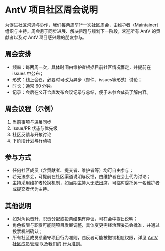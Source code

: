 # AntV 项目社区周会说明

为促进社区沟通与协作，我们每两周举行一次社区周会，由维护者（Maintainer）组织与主持。周会用于同步进展、解决问题与规划下一阶段，欢迎所有 AntV 的贡献者以及对 AntV 项目感兴趣的朋友参与。

## 周会安排

- 频率：每两周一次，具体时间由维护者根据目前社区情况而定，并提前在 issues 中公布；
- 形式：线上会议，必要时可改为异步（邮件、issues等形式）讨论；
- 时长：通常 60 分钟。
- 记录：会后在公开仓库发布会议记录与总结，便于未参会成员了解内容。

## 周会议程（示例）

1. 当前事项与进展同步
2. Issue/PR 状态与优先级
3. 社区反馈与开放讨论
4. 下阶段计划与行动项

## 参与方式

- 任何社区成员（含贡献者、提交者、维护者等）均可自由参与；
- 若无法参会，可提前在社区渠道说明与反馈，由维护者在会上代为讨论；
- 主持采用维护者轮换机制，如当期主持人无法出席，可临时委托另一名维护者或提交者代为主持。

## 其他说明

- 如对角色晋升、职责分配或投票结果有异议，可在会中提出说明；
- 角色权限与职责可能随项目发展调整，具体变更需经治理委员会批准，并通过投票机制确认；
- 所有社区成员须遵守项目行为准则，违反者可能被撤销相应权限，详见 [AntV 社区成员管理](COMMUNITY_MEMBERSHIP.md) 以及我们的 [行为准则](CODE_OF_CONDUCT.md)。